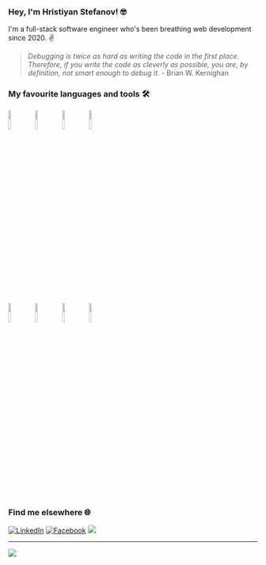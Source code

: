 ### Hey, I'm Hristiyan Stefanov! :nerd_face:

I'm a full-stack software engineer who's been breathing web development since 2020. :v:

> *Debugging is twice as hard as writing the code in the first place. Therefore, if you write the code as cleverly as possible, you are, by definition, not smart enough to debug it.* - Brian W. Kernighan

### My favourite languages and tools :hammer_and_wrench:

<code><img width="10%" src="https://www.vectorlogo.zone/logos/dotnet/dotnet-ar21.svg" /></code>
<code><img width="10%" src="https://www.vectorlogo.zone/logos/javascript/javascript-ar21.svg"></code>
<code><img width="10%" src="https://www.vectorlogo.zone/logos/typescriptlang/typescriptlang-ar21.svg"></code>
<code><img width="10%" src="https://www.vectorlogo.zone/logos/reactjs/reactjs-ar21.svg"></code>
<br />
<code><img width="10%" src="https://www.vectorlogo.zone/logos/w3_html5/w3_html5-ar21.svg"></code>
<code><img width="10%" src="https://www.vectorlogo.zone/logos/w3_css/w3_css-ar21.svg"></code>
<code><img width="10%" src="https://www.vectorlogo.zone/logos/mysql/mysql-ar21.svg"></code>
<code><img width="10%" src="https://www.vectorlogo.zone/logos/angular/angular-ar21.svg"></code>

### Find me elsewhere :globe_with_meridians:

[![LinkedIn](https://img.shields.io/badge/linkedin-%230077B5.svg?style=for-the-badge&logo=linkedin)](https://www.linkedin.com/in/hristiyan-stefanov-480721219)
[![Facebook](https://img.shields.io/badge/Facebook-%231877F2.svg?style=for-the-badge&logo=Facebook&logoColor=white)](https://www.facebook.com/profile.php?id=100000593535360)
[![](https://img.shields.io/badge/Email-hristiyan.stefanov@outlook.com-36725a?style=for-the-badge)](mailto:hristiyan.stefanov@outlook.com)

<hr/>

<img src="https://github-readme-stats.vercel.app/api/top-langs?username=histefanov&layout=compact&theme=dark"/>
